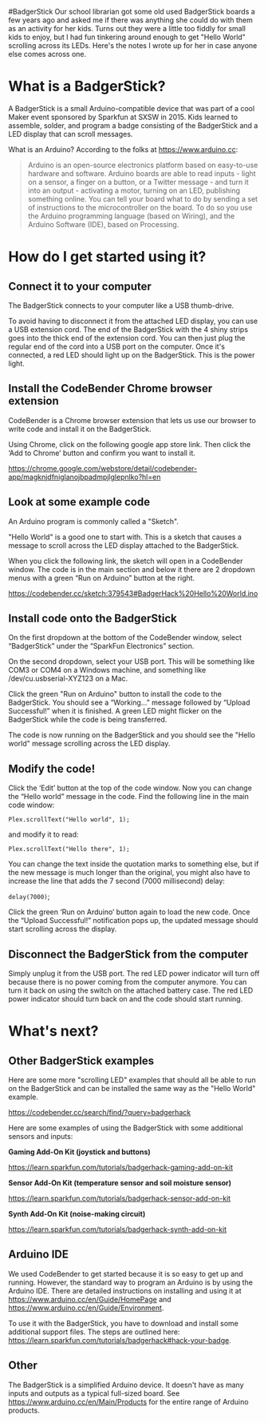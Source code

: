 #BadgerStick
Our school librarian got some old used BadgerStick boards a few years ago and asked me if there was anything she could do with them as an activity for her kids. Turns out they were a little too fiddly for small kids to enjoy, but I had fun tinkering around enough to get "Hello World" scrolling across its LEDs. Here's the notes I wrote up for her in case anyone else comes across one.  


# What is a BadgerStick?
A BadgerStick is a small Arduino-compatible device that was part of a cool Maker event sponsored by Sparkfun at SXSW in 2015. Kids learned to assemble, solder, and program a badge consisting of the BadgerStick and a LED display that can scroll messages.  

What is an Arduino? According to the folks at https://www.arduino.cc:

>Arduino is an open-source electronics platform based on easy-to-use hardware and software. Arduino boards are able to read inputs - light on a sensor, a finger on a button, or a Twitter message - and turn it into an output - activating a motor, turning on an LED, publishing something online. You can tell your board what to do by sending a set of instructions to the microcontroller on the board. To do so you use the Arduino programming language (based on Wiring), and the Arduino Software (IDE), based on Processing.

# How do I get started using it?
## Connect it to your computer

The BadgerStick connects to your computer like a USB thumb-drive.

To avoid having to disconnect it from the attached LED display, you can use a USB extension cord. The end of the BadgerStick with the 4 shiny strips goes into the thick end of the extension cord. You can then just plug the regular end of the cord into a USB port on the computer. Once it's connected, a red LED should light up on the BadgerStick. This is the power light.

## Install the CodeBender Chrome browser extension

CodeBender is a Chrome browser extension that lets us use our browser to write code and install it on the BadgerStick.

Using Chrome, click on the following google app store link. Then click the ‘Add to Chrome’ button and confirm you want to install it.

https://chrome.google.com/webstore/detail/codebender-app/magknjdfniglanojbpadmpjlglepnlko?hl=en

## Look at some example code
An Arduino program is commonly called a "Sketch".

"Hello World" is a good one to start with. This is a sketch that causes a message to scroll across the LED display attached to the BadgerStick.

When you click the following link, the sketch will open in a CodeBender window. The code is in the main section and below it there are 2 dropdown menus with a green “Run on Arduino” button at the right.

https://codebender.cc/sketch:379543#BadgerHack%20Hello%20World.ino

## Install code onto the BadgerStick
On the first dropdown at the bottom of the CodeBender window, select “BadgerStick” under the “SparkFun Electronics” section.

On the second dropdown, select your USB port. This will be something like COM3 or COM4 on a Windows machine, and something like /dev/cu.usbserial-XYZ123 on a Mac.

Click the green "Run on Arduino" button to install the code to the BadgerStick. You should see a “Working…” message followed by “Upload Successful!” when it is finished. A green LED might flicker on the BadgerStick while the code is being transferred.

The code is now running on the BadgerStick and you should see the "Hello world" message scrolling across the LED display.

## Modify the code!
Click the ‘Edit’ button at the top of the code window. Now you can change the “Hello world” message in the code. Find the following line in the main code window:

`Plex.scrollText("Hello world", 1);`

and modify it to read:

`Plex.scrollText("Hello there", 1);`

You can change the text inside the quotation marks to something else, but if the new message is much longer than the original, you might also have to increase the line that adds the 7 second (7000 millisecond) delay:

`delay(7000)`;

Click the green ‘Run on Arduino’ button again to load the new code. Once the “Upload Successful!” notification pops up, the updated message should start scrolling across the display.

## Disconnect the BadgerStick from the computer

Simply unplug it from the USB port. The red LED power indicator will turn off because there is no power coming from the computer anymore. You can turn it back on using the switch on the attached battery case. The red LED power indicator should turn back on and the code should start running.

# What's next?
## Other BadgerStick examples

Here are some more "scrolling LED" examples that should all be able to run on the BadgerStick and can be installed the same way as the "Hello World" example.

https://codebender.cc/search/find/?query=badgerhack

Here are some examples of using the BadgerStick with some additional sensors and inputs:

__Gaming Add-On Kit (joystick and buttons)__

https://learn.sparkfun.com/tutorials/badgerhack-gaming-add-on-kit

__Sensor Add-On Kit (temperature sensor and soil moisture sensor)__

https://learn.sparkfun.com/tutorials/badgerhack-sensor-add-on-kit

__Synth Add-On Kit (noise-making circuit)__

https://learn.sparkfun.com/tutorials/badgerhack-synth-add-on-kit




## Arduino IDE
We used CodeBender to get started because it is so easy to get up and running. However, the standard way to program an Arduino is by using the Arduino IDE. There are detailed instructions on installing and using it at https://www.arduino.cc/en/Guide/HomePage and https://www.arduino.cc/en/Guide/Environment.

To use it with the BadgerStick, you have to download and install some additional support files. The steps are outlined here:
https://learn.sparkfun.com/tutorials/badgerhack#hack-your-badge.

## Other
The BadgerStick is a simplified Arduino device. It doesn't have as many inputs and outputs as a typical full-sized board. See https://www.arduino.cc/en/Main/Products for the entire range of Arduino products.
